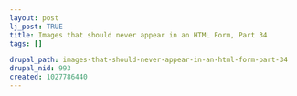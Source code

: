 ```yaml
--- 
layout: post
lj_post: TRUE
title: Images that should never appear in an HTML Form, Part 34
tags: []

drupal_path: images-that-should-never-appear-in-an-html-form-part-34
drupal_nid: 993
created: 1027786440
---
```

<img src="http://www.trainupachild.com/images/order-jesus.gif" alt="" align="bottom">
